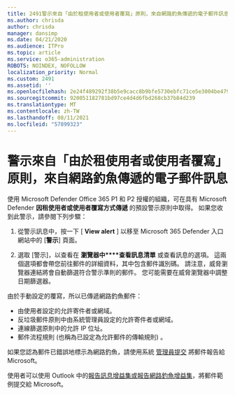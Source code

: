 ```yaml
---
title: 2491警示來自「由於租使用者或使用者覆寫」原則，來自網路釣魚傳遞的電子郵件訊息
ms.author: chrisda
author: chrisda
manager: dansimp
ms.date: 04/21/2020
ms.audience: ITPro
ms.topic: article
ms.service: o365-administration
ROBOTS: NOINDEX, NOFOLLOW
localization_priority: Normal
ms.custom: 2491
ms.assetid: ''
ms.openlocfilehash: 2e24f489292f38b5e9cacc8b9bfe5730ebfc71ce5e3004be479134ef6c791a12
ms.sourcegitcommit: 920051182781bd97ce4d4d6fbd268cb37b84d239
ms.translationtype: MT
ms.contentlocale: zh-TW
ms.lasthandoff: 08/11/2021
ms.locfileid: "57899323"
---
```

# <a name="alert-email-messages-from-the-phish-delivered-due-to-tenant-or-user-override-policy"></a>警示來自「由於租使用者或使用者覆寫」原則，來自網路釣魚傳遞的電子郵件訊息

使用 Microsoft Defender Office 365 P1 和 P2 授權的組織，可在具有 Microsoft Defender **因租使用者或使用者覆寫方式傳遞** 的預設警示原則中取得。 如果您收到此警示，請參閱下列步驟：

1. 從警示訊息中，按一下 [ **View alert** ] 以移至 Microsoft 365 Defender 入口網站中的 [**警示**] 頁面。

2. 選取 [警示]，以查看在 **瀏覽器中****查看訊息清單** 或查看訊息的選項。 這兩個選項都會帶您前往郵件的詳細資料，其中包含郵件識別碼。 請注意，威脅瀏覽器連結將會自動篩選符合警示準則的郵件。 您可能需要在威脅瀏覽器中調整日期篩選器。

由於手動設定的覆寫，所以已傳遞網路釣魚郵件：

- 由使用者設定的允許寄件者或網域。
- 反垃圾郵件原則中由系統管理員設定的允許寄件者或網域。
- 連線篩選原則中的允許 IP 位址。
- 郵件流程規則 (也稱為已設定為允許郵件的傳輸規則) 。

如果您認為郵件已錯誤地標示為網路釣魚，請使用系統 [管理員提交](https://docs.microsoft.com/microsoft-365/security/office-365-security/admin-submission) 將郵件報告給 Microsoft。

使用者可以使用 Outlook 中的[報告訊息增益集或報告網路釣魚增益集](https://docs.microsoft.com/microsoft-365/security/office-365-security/enable-the-report-message-add-in)，將郵件範例提交給 Microsoft。
